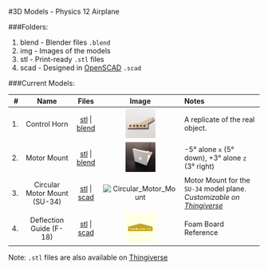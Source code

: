 #3D Models - Physics 12 Airplane

###Folders:
1. blend - Blender files `.blend`
2. img - Images of the models
3. stl - Print-ready `.stl` files
3. scad - Designed in [OpenSCAD](http://www.openscad.org/) `.scad`

###Current Models:

| # | Name | Files | Image | Notes
|--:|:-----:|:-------:|:------:|:-------
|1. | Control Horn | [stl](stl/Control_Horn.stl) &#124; [blend](blend/Control_Horn.blend) | <img src="img/Control_Horn.jpg" width="60" alt="Control_Horn"/> | A replicate of the real object.
|2. | Motor Mount | [stl](stl/Motor_Mount.stl) &#124; [blend](blend/Motor_Mount.blend) | <img src="img/Motor_Mount.jpg" width="60" alt="Motor_Mount"/> | -5&deg; alone `x` (5&deg; down), +3&deg; alone `z` (3&deg; right)
|3. | Circular Motor Mount (SU-34) | [stl](stl/Circular_Motor_Mount.stl) &#124; [scad](scad/Circular_Motor_Mount.scad) | <img src="http://thingiverse-production-new.s3.amazonaws.com/renders/fa/bb/86/ec/65/Circular_Motor_Mount_preview_featured.jpg" width="60" alt="Circular_Motor_Mount"/> | Motor Mount for the `SU-34` model plane. *Customizable on [Thingiverse](http://www.thingiverse.com/thing:707732)*
|4. | Deflection Guide (F-18) | [stl](stl/Deflection_Guide.stl) &#124; [scad](scad/Deflection_Guide.scad) | <img src="img/Deflection_Guide.png" width="60" alt="Deflection_Guide"/> | Foam Board Reference

Note: `.stl` files are also available on [Thingiverse](http://www.thingiverse.com/benz/collections/physics-12-airplane)
